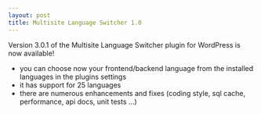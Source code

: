 ```yaml
---
layout: post
title: Multisite Language Switcher 1.0 
---
```


Version 3.0.1 of the Multisite Language Switcher plugin for WordPress is now available!

* you can choose now your frontend/backend language from the installed languages in the plugins settings
* it has support for 25 languages
* there are numerous enhancements and fixes (coding style, sql cache, performance, api docs, unit tests ...)
